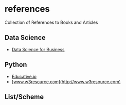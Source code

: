 # references
Collection of References to Books and Articles

## Data Science
* [Data Science for Business](https://www.amazon.com/Data-Science-Business-Data-Analytic-Thinking/dp/1449361323/)


## Python
* [Educative.io](https://www.educative.io/courses/learn-python-3-from-scratch)
* [www.w3resource.com](http://www.w3resource.com)


## List/Scheme

